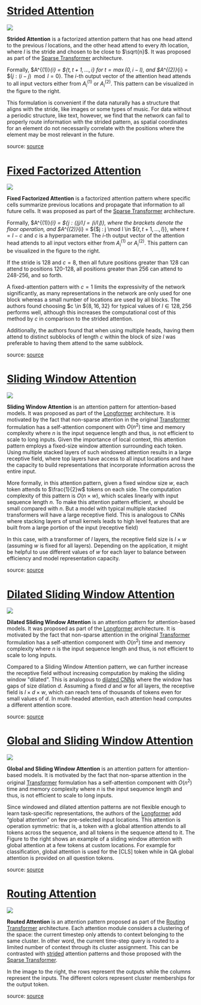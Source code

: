 # [Strided Attention](https://paperswithcode.com/method/strided-attention)
![](./img/Screen_Shot_2020-05-30_at_3.19.11_PM.png)

**Strided Attention** is a factorized attention pattern that has one head attend to the previous
$l$ locations, and the other head attend to every $l$th location, where $l$ is the stride and chosen to be close to $\sqrt{n}$. It was proposed as part of the [Sparse Transformer](https://paperswithcode.com/method/sparse-transformer) architecture.

Formally, $A^{(1)}_{i} = ${$t, t + 1, ..., i$} for $t = \max\left(0, i − l\right)$, and $A^{(2)}_{i} = ${$j : (i − j) \mod l = 0$}. The $i$-th output vector of the attention head attends to all input vectors either from $A^{(1)}_{i}$ or $A^{(2)}_{i}$. This pattern can be visualized in the figure to the right.

This formulation is convenient if the data naturally has a structure that aligns with the stride, like images or some types of music. For data without a periodic structure, like text, however, we find that the network can fail to properly route information with the strided pattern, as spatial coordinates for an element do not necessarily correlate with the positions where the element may be most relevant in the future.

source: [source](http://arxiv.org/abs/1904.10509v1)
# [Fixed Factorized Attention](https://paperswithcode.com/method/fixed-factorized-attention)
![](./img/Screen_Shot_2020-05-30_at_5.19.41_PM.png)

**Fixed Factorized Attention** is a factorized attention pattern where specific cells summarize previous locations and propagate that information to all future cells. It was proposed as part of the [Sparse Transformer](https://paperswithcode.com/method/sparse-transformer) architecture.

Formally, $A^{(1)}_{i} = ${$j : \left(\lfloor{j/l\rfloor}=\lfloor{i/l\rfloor}\right)$}, where the brackets denote the floor operation, and $A^{(2)}_{i} = ${$j : j \mod l \in ${$t, t+1, \ldots, l$}}, where $t=l-c$ and $c$ is a hyperparameter. The $i$-th output vector of the attention head attends to all input vectors either from $A^{(1)}_{i}$ or $A^{(2)}_{i}$. This pattern can be visualized in the figure to the right.

If the stride is 128 and $c = 8$, then all future positions greater than 128 can attend to positions 120-128, all positions greater than 256 can attend to 248-256, and so forth. 

A fixed-attention pattern with $c = 1$ limits the expressivity of the network significantly, as many representations in the network are only used for one block whereas a small number of locations are used by all blocks. The authors found choosing $c \in ${$8, 16, 32$} for typical values of $l \in
{128, 256}$ performs well, although this increases the computational cost of this method by $c$ in comparison to the strided attention.

Additionally, the authors found that when using multiple heads, having them attend to distinct subblocks of length $c$ within the block of size $l$ was preferable to having them attend to the same subblock.

source: [source](http://arxiv.org/abs/1904.10509v1)
# [Sliding Window Attention](https://paperswithcode.com/method/sliding-window-attention)
![](./img/Screen_Shot_2020-05-31_at_7.27.29_PM.png)

**Sliding Window Attention** is an attention pattern for attention-based models. It was proposed as part of the [Longformer](https://paperswithcode.com/method/longformer) architecture. It is motivated by the fact that non-sparse attention in the original [Transformer](https://paperswithcode.com/method/transformer) formulation has a self-attention component with $O\left(n^{2}\right)$ time and memory complexity where $n$ is the input sequence length and thus, is not efficient to scale to long inputs. Given the importance of local context, this attention pattern employs a fixed-size window attention surrounding each token. Using multiple stacked layers of such windowed attention results in a large receptive field, where top layers have access to all input locations and have the capacity to build representations that incorporate information across the entire input. 

More formally, in this attention pattern, given a fixed window size $w$, each token attends to $\frac{1}{2}w$ tokens on each side. The computation complexity of this pattern is $O\left(n×w\right)$,
which scales linearly with input sequence length $n$. To make this attention pattern efficient, $w$ should be small compared with $n$. But a model with typical multiple stacked transformers will have a large receptive field. This is analogous to CNNs where stacking layers of small kernels leads to high level features that are built from a large portion of the input (receptive field)

In this case, with a transformer of $l$ layers, the receptive field size is $l × w$ (assuming
$w$ is fixed for all layers). Depending on the application, it might be helpful to use different values of $w$ for each layer to balance between efficiency and model representation capacity.

source: [source](https://arxiv.org/abs/2004.05150v1)
# [Dilated Sliding Window Attention](https://paperswithcode.com/method/dilated-sliding-window-attention)
![](./img/Screen_Shot_2020-05-31_at_7.27.36_PM.png)

**Dilated Sliding Window Attention** is an attention pattern for attention-based models. It was proposed as part of the [Longformer](https://paperswithcode.com/method/longformer) architecture. It is motivated by the fact that non-sparse attention in the original [Transformer](https://paperswithcode.com/method/transformer) formulation has a self-attention component with $O\left(n^{2}\right)$ time and memory complexity where $n$ is the input sequence length and thus, is not efficient to scale to long inputs. 

Compared to a Sliding Window Attention pattern, we can further increase the receptive field without increasing computation by making the sliding window "dilated". This is analogous to [dilated CNNs](https://paperswithcode.com/method/dilated-convolution) where the window has gaps of size dilation $d$. Assuming a fixed $d$ and $w$ for all layers, the receptive field is $l × d × w$, which can reach tens of thousands of tokens even for small values of $d$. In multi-headed attention, each attention head computes a different attention score.

source: [source](https://arxiv.org/abs/2004.05150v1)
# [Global and Sliding Window Attention](https://paperswithcode.com/method/global-and-sliding-window-attention)
![](./img/Screen_Shot_2020-05-31_at_7.27.43_PM.png)

**Global and Sliding Window Attention** is an attention pattern for attention-based models. It is motivated by the fact that non-sparse attention in the original [Transformer](https://paperswithcode.com/method/transformer) formulation has a self-attention component with $O\left(n^{2}\right)$ time and memory complexity where $n$ is the input sequence length and thus, is not efficient to scale to long inputs. 

Since windowed and dilated attention patterns are not flexible enough to learn task-specific representations, the authors of the [Longformer](https://paperswithcode.com/method/longformer) add “global attention” on few pre-selected input locations. This attention is operation symmetric: that is, a token with a global attention attends to all tokens across the sequence, and all tokens in the sequence attend to it. The Figure to the right shows an example of a sliding window attention with global attention at a few tokens at custom locations. For example for classification, global attention is used for the [CLS] token while in QA global attention is provided on all question tokens.

source: [source](https://arxiv.org/abs/2004.05150v1)
# [Routing Attention](https://paperswithcode.com/method/routed-attention)
![](./img/Screen_Shot_2020-07-08_at_12.03.21_AM_rLg04u7.png)

**Routed Attention** is an attention pattern proposed as part of the [Routing Transformer](https://paperswithcode.com/method/routing-transformer) architecture.  Each attention module
considers a clustering of the space: the current timestep only attends to context belonging to the same cluster. In other word, the current time-step query is routed to a limited number of context through its cluster assignment. This can be contrasted with [strided](https://paperswithcode.com/method/strided-attention) attention patterns and those proposed with the [Sparse Transformer](https://paperswithcode.com/method/sparse-transformer).

In the image to the right, the rows represent the outputs while the columns represent the inputs. The different colors represent cluster memberships for the output token.

source: [source](https://arxiv.org/abs/2003.05997v1)
